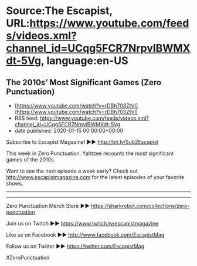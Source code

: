 # Source:The Escapist, URL:https://www.youtube.com/feeds/videos.xml?channel_id=UCqg5FCR7NrpvlBWMXdt-5Vg, language:en-US

## The 2010s’ Most Significant Games (Zero Punctuation)
 - [https://www.youtube.com/watch?v=rDBh703ZtVI](https://www.youtube.com/watch?v=rDBh703ZtVI)
 - RSS feed: https://www.youtube.com/feeds/videos.xml?channel_id=UCqg5FCR7NrpvlBWMXdt-5Vg
 - date published: 2020-01-15 00:00:00+00:00

Subscribe to Escapist Magazine! ►► http://bit.ly/Sub2Escapist

This week in Zero Punctuation, Yahtzee recounts the most significant games of the 2010s.

Want to see the next episode a week early? Check out http://www.escapistmagazine.com for the latest episodes of your favorite shows.

---



---


Zero Punctuation Merch Store ►► https://sharkrobot.com/collections/zero-punctuation 

Join us on Twitch ►► https://www.twitch.tv/escapistmagazine 

Like us on Facebook ►► http://www.facebook.com/EscapistMag

Follow us on Twitter ►► https://twitter.com/EscapistMag

#ZeroPunctuation

